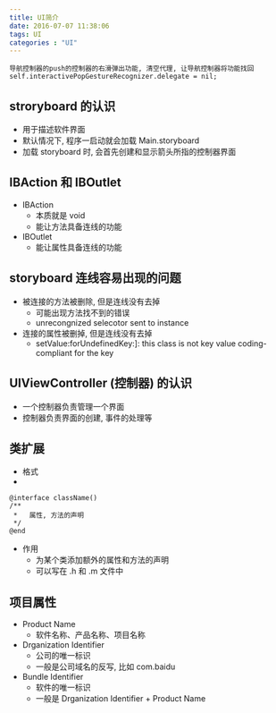 ```yaml
---
title: UI简介
date: 2016-07-07 11:38:06
tags: UI
categories : "UI"
---
```


`导航控制器的push的控制器的右滑弹出功能, 清空代理, 让导航控制器将功能找回`
`self.interactivePopGestureRecognizer.delegate = nil;`

## stroryboard 的认识
- 用于描述软件界面
- 默认情况下, 程序一启动就会加载 Main.storyboard
- 加载 storyboard 时, 会首先创建和显示箭头所指的控制器界面

## IBAction 和 IBOutlet
- IBAction
    - 本质就是 void
    - 能让方法具备连线的功能
- IBOutlet
    - 能让属性具备连线的功能

## storyboard 连线容易出现的问题
- 被连接的方法被删除, 但是连线没有去掉
    - 可能出现方法找不到的错误
    - unrecongnized selecotor sent to instance
- 连接的属性被删掉, 但是连线没有去掉
    - setValue:forUndefinedKey:]: this class is not key value coding-compliant for the key

## UIViewController (控制器) 的认识
- 一个控制器负责管理一个界面
- 控制器负责界面的创建, 事件的处理等

## 类扩展
- 格式
-
```objc
@interface className()
/**
 *   属性, 方法的声明
 */
@end
```

- 作用
    - 为某个类添加额外的属性和方法的声明
    - 可以写在 .h 和 .m 文件中

## 项目属性
- Product Name
    - 软件名称、产品名称、项目名称
- Drganization Identifier
    - 公司的唯一标识
    - 一般是公司域名的反写, 比如 com.baidu
- Bundle Identifier
    - 软件的唯一标识
    - 一般是 Drganization Identifier + Product Name
